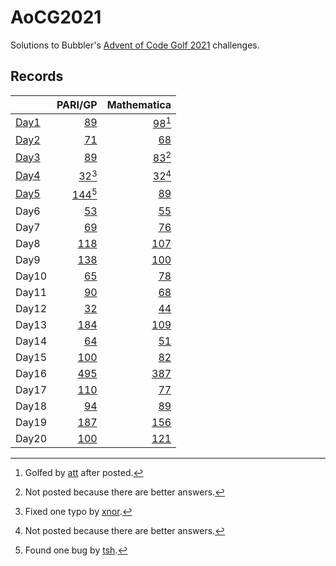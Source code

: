 # AoCG2021

Solutions to Bubbler's [Advent of Code Golf 2021] challenges.

## Records

|        |                    PARI/GP |                   Mathematica |
| :----- | -------------------------: | ----------------------------: |
| [Day1] |      [89](Day1/pari-gp.md) | [98](Day1/mathematica.md)[^2] |
| [Day2] |      [71](Day2/pari-gp.md) |     [68](Day2/mathematica.md) |
| [Day3] |      [89](Day3/pari-gp.md) | [83](Day3/mathematica.md)[^1] |
| [Day4] |  [32](Day4/pari-gp.md)[^3] | [32](Day4/mathematica.md)[^1] |
| [Day5] | [144](Day5/pari-gp.md)[^4] |     [89](Day5/mathematica.md) |
| Day6   |      [53](Day6/pari-gp.md) |     [55](Day6/mathematica.md) |
| Day7   |      [69](Day7/pari-gp.md) |     [76](Day7/mathematica.md) |
| Day8   |     [118](Day8/pari-gp.md) |    [107](Day8/mathematica.md) |
| Day9   |     [138](Day9/pari-gp.md) |    [100](Day9/mathematica.md) |
| Day10  |     [65](Day10/pari-gp.md) |    [78](Day10/mathematica.md) |
| Day11  |     [90](Day11/pari-gp.md) |    [68](Day11/mathematica.md) |
| Day12  |     [32](Day12/pari-gp.md) |    [44](Day12/mathematica.md) |
| Day13  |    [184](Day13/pari-gp.md) |   [109](Day13/mathematica.md) |
| Day14  |     [64](Day14/pari-gp.md) |    [51](Day14/mathematica.md) |
| Day15  |    [100](Day15/pari-gp.md) |    [82](Day15/mathematica.md) |
| Day16  |    [495](Day16/pari-gp.md) |   [387](Day16/mathematica.md) |
| Day17  |    [110](Day17/pari-gp.md) |    [77](Day17/mathematica.md) |
| Day18  |     [94](Day18/pari-gp.md) |    [89](Day18/mathematica.md) |
| Day19  |    [187](Day19/pari-gp.md) |   [156](Day19/mathematica.md) |
| Day20  |    [100](Day20/pari-gp.md) |   [121](Day20/mathematica.md) |

[^1]: Not posted because there are better answers.
[^2]: Golfed by [att] after posted.
[^3]: Fixed one typo by [xnor].
[^4]: Found one bug by [tsh].

[Advent of Code Golf 2021]: https://codegolf.meta.stackexchange.com/questions/24068/announcing-advent-of-code-golf-2021-event-challenge-sandbox
[att]: https://codegolf.stackexchange.com/users/81203/att
[xnor]: https://codegolf.stackexchange.com/users/20260/xnor
[tsh]: https://codegolf.stackexchange.com/users/44718/tsh
[Day1]: https://codegolf.stackexchange.com/q/237856/9288
[Day2]: https://codegolf.stackexchange.com/q/237920/9288
[Day3]: https://codegolf.stackexchange.com/q/237995/9288
[Day4]: https://codegolf.stackexchange.com/a/238053/9288
[Day5]: https://codegolf.stackexchange.com/q/238073/9288